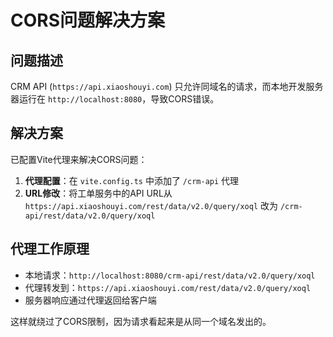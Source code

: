 # CORS问题解决方案

## 问题描述
CRM API (`https://api.xiaoshouyi.com`) 只允许同域名的请求，而本地开发服务器运行在 `http://localhost:8080`，导致CORS错误。

## 解决方案
已配置Vite代理来解决CORS问题：

1. **代理配置**：在 `vite.config.ts` 中添加了 `/crm-api` 代理
2. **URL修改**：将工单服务中的API URL从 `https://api.xiaoshouyi.com/rest/data/v2.0/query/xoql` 改为 `/crm-api/rest/data/v2.0/query/xoql`

## 代理工作原理

- 本地请求：`http://localhost:8080/crm-api/rest/data/v2.0/query/xoql`
- 代理转发到：`https://api.xiaoshouyi.com/rest/data/v2.0/query/xoql`
- 服务器响应通过代理返回给客户端

这样就绕过了CORS限制，因为请求看起来是从同一个域名发出的。
